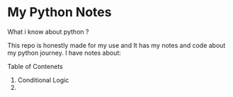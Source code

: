 # My Python Notes

What i know about python ?

This repo is honestly made for my use and It has my notes and code about my python journey.
I have notes about:

Table of Contenets

1. Conditional Logic
2.
 

